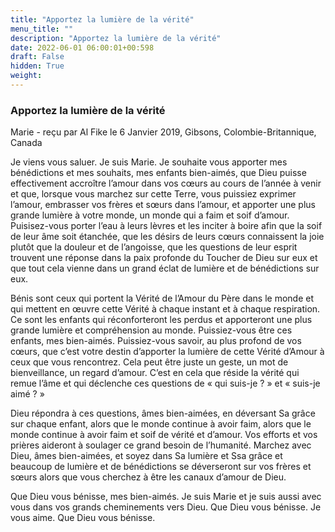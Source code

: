 ```yaml
---
title: "Apportez la lumière de la vérité"
menu_title: ""
description: "Apportez la lumière de la vérité"
date: 2022-06-01 06:00:01+00:598
draft: False
hidden: True
weight:
---
```

### Apportez la lumière de la vérité

Marie - reçu par Al Fike le 6 Janvier 2019, Gibsons, Colombie-Britannique, Canada

Je viens vous saluer. Je suis Marie. Je souhaite vous apporter mes bénédictions et mes souhaits, mes enfants bien-aimés, que Dieu puisse effectivement accroître l’amour dans vos cœurs au cours de l’année à venir et que, lorsque vous marchez sur cette Terre, vous puissiez exprimer l’amour, embrasser vos frères et sœurs dans l’amour, et apporter une plus grande lumière à votre monde, un monde qui a faim et soif d’amour. Puisisez-vous porter l’eau à leurs lèvres et les inciter à boire afin que la soif de leur âme soit étanchée, que les désirs de leurs cœurs connaissent la joie plutôt que la douleur et de l’angoisse, que les questions de leur esprit trouvent une réponse dans la paix profonde du Toucher de Dieu sur eux et que tout cela vienne dans un grand éclat de lumière et de bénédictions sur eux.

Bénis sont ceux qui portent la Vérité de l’Amour du Père dans le monde et qui mettent en œuvre cette Vérité à chaque instant et à chaque respiration. Ce sont les enfants qui réconforteront les perdus et apporteront une plus grande lumière et compréhension au monde. Puissiez-vous être ces enfants, mes bien-aimés. Puissiez-vous savoir, au plus profond de vos cœurs, que c’est votre destin d’apporter la lumière de cette Vérité d’Amour à ceux que vous rencontrez. Cela peut être juste un geste, un mot de bienveillance, un regard d’amour. C’est en cela que réside la vérité qui remue l’âme et qui déclenche ces questions de « qui suis-je ? » et « suis-je aimé ? »

Dieu répondra à ces questions, âmes bien-aimées, en déversant Sa grâce sur chaque enfant, alors que le monde continue à avoir faim, alors que le monde continue à avoir faim et soif de vérité et d’amour. Vos efforts et vos prières aideront à soulager ce grand besoin de l’humanité. Marchez avec Dieu, âmes bien-aimées, et soyez dans Sa lumière et Ssa grâce et beaucoup de lumière et de bénédictions se déverseront sur vos frères et sœurs alors que vous cherchez à être les canaux d’amour de Dieu.

Que Dieu vous bénisse, mes bien-aimés. Je suis Marie et je suis aussi avec vous dans vos grands cheminements vers Dieu. Que Dieu vous bénisse. Je vous aime. Que Dieu vous bénisse.



